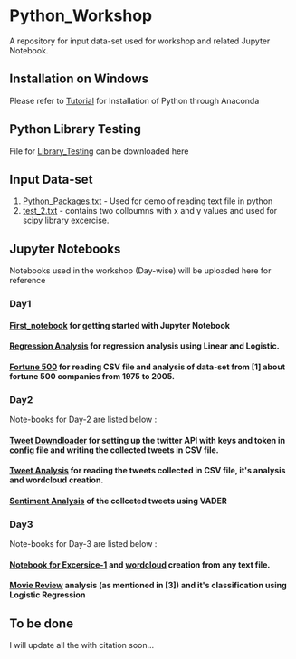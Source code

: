 # Python_Workshop
A repository for input data-set used for workshop and related Jupyter Notebook.

## **Installation on Windows**
Please refer to [Tutorial](https://github.com/santoshdhubia/Python_Workshop/blob/master/Python%20Windows%20Installation%20Tutorial.pdf) for Installation of Python through Anaconda 

## **Python Library Testing**
File for [Library_Testing](https://github.com/santoshdhubia/Python_Workshop/blob/master/Python_Library_Testing.py) can be downloaded here

## **Input Data-set**
1) [Python_Packages.txt](https://github.com/santoshdhubia/Python_Workshop/blob/master/Input%20Data/Day1/Python_Packages.txt) - Used for demo of reading text file in python
2) [test_2.txt](https://github.com/santoshdhubia/Python_Workshop/blob/master/Input%20Data/Day1/test_2.txt) - contains two colloumns with x and y values and used for scipy library excercise.

## **Jupyter Notebooks**
Notebooks used in the workshop (Day-wise) will be uploaded here for reference

### **Day1**
#### [First_notebook](https://github.com/santoshdhubia/Python_Workshop/blob/master/Day-1/Ftrst_Notebook.ipynb) for getting started with Jupyter Notebook
#### [Regression Analysis](https://github.com/santoshdhubia/Python_Workshop/blob/master/Day-1/Test2.ipynb) for regression analysis using Linear and Logistic.
#### [Fortune 500](https://github.com/santoshdhubia/Python_Workshop/blob/master/Day-1/F50050.ipynb) for reading CSV file and analysis of data-set from [1] about fortune 500 companies from 1975 to 2005.

### **Day2**
Note-books for Day-2 are listed below :
#### [Tweet Downdloader](https://github.com/santoshdhubia/Python_Workshop/blob/master/Day-2/Tweets_Analysis.ipynb) for setting up the twitter API with keys and token in [config](https://github.com/santoshdhubia/Python_Workshop/blob/master/Day-2/config.py) file and writing the collected tweets in CSV file.
#### [Tweet Analysis](https://github.com/santoshdhubia/Python_Workshop/blob/master/Day-2/Tweets_Analysis.ipynb) for reading the tweets collected in CSV file, it's analysis and wordcloud creation.
#### [Sentiment Analysis](https://github.com/santoshdhubia/Python_Workshop/blob/master/Day-2/Sentiment_Analysis.ipynb) of the collceted tweets using VADER

### **Day3**
Note-books for Day-3 are listed below :

#### [Notebook for Excersice-1](https://github.com/santoshdhubia/Python_Workshop/blob/master/Day-3/exercise1.ipynb) and [wordcloud](https://github.com/santoshdhubia/Python_Workshop/blob/master/Day-3/Wrodcloud_any_text.ipynb) creation from any text file.
#### [Movie Review](https://github.com/santoshdhubia/Python_Workshop/blob/master/Day-3/Movie_Review_Sentiment_Analysis.ipynb) analysis (as mentioned in [3]) and it's classification using Logistic Regression

## To be done
I will update all the with citation soon...


